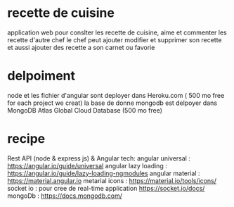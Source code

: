 # recette de cuisine
application web pour conslter les recette de cuisine, aime et commenter les recette d'autre chef
le chef peut ajouter modifier et supprimer son recette
et aussi ajouter des recette a son carnet ou favorie

# delpoiment
node et les fichier d'angular sont deployer dans Heroku.com ( 500 mo free for each project we creat)
la base de donne mongodb est delpoyer dans MongoDB Atlas Global Cloud Database (500 mo free)

# recipe
Rest API (node &amp; express js) &amp; Angular
tech:
angular universal : https://angular.io/guide/universal
angular lazy loading : https://angular.io/guide/lazy-loading-ngmodules
angular material : https://material.angular.io
metarial icons : https://material.io/tools/icons/
socket io : pour cree de real-time application https://socket.io/docs/
mongoDb : https://docs.mongodb.com/

